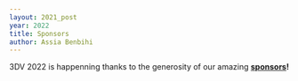 ```yaml
---
layout: 2021_post
year: 2022
title: Sponsors
author: Assia Benbihi
---
```


3DV 2022 is happenning thanks to the generosity of our amazing 
**[sponsors]({{site.url}}/{{page.year}}/sponsors)!** 

